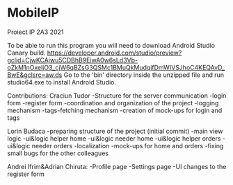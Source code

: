 # MobileIP
Proiect IP 2A3 2021

To be able to run this program you will need to download Android Studio Canary build.
https://developer.android.com/studio/preview?gclid=CjwKCAjwu5CDBhB9EiwA0w6sLd3Vb-oZkM1nOxeljO3_cjW6qBZsG3QSMc1BMuQkMudqjfDmWIVSJhoC4KEQAvD_BwE&gclsrc=aw.ds
Go to the 'bin' directory inside the unzipped file and run studio64.exe to install Android Studio.

Contributions:
Craciun Tudor
-Structure for the server communication
-login form
-register form
-coordination and organization of the project
-logging mechanism
-tags-fetching mechanism
-creation of mock-ups for login and tags

Lorin Budaca
-preparing structure of the project (initial commit)
-main view logic
-ui&logic helper home
-ui&logic needer home
-ui&logic helper orders
-ui&logic needer orders
-localization
-mock-ups for home and orders
-fixing small bugs for the other colleagues

Andrei Ifrim&Adrian Chiruta: 
-Profile page
-Settings page
-UI changes to the register form
